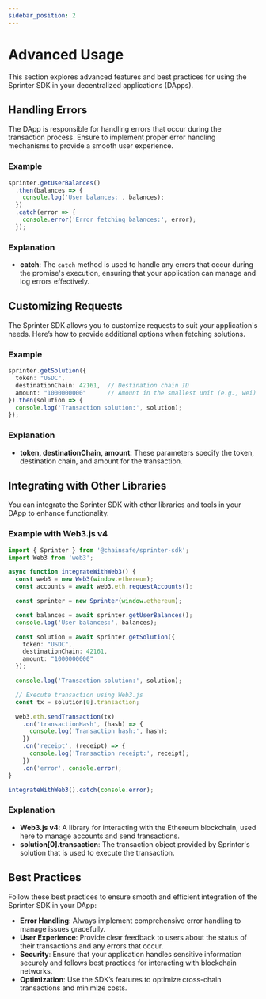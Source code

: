 ```yaml
---
sidebar_position: 2
---
```


# Advanced Usage

This section explores advanced features and best practices for using the Sprinter SDK in your decentralized applications (DApps).

## Handling Errors

The DApp is responsible for handling errors that occur during the transaction process. Ensure to implement proper error handling mechanisms to provide a smooth user experience.

### Example

```typescript
sprinter.getUserBalances()
  .then(balances => {
    console.log('User balances:', balances);
  })
  .catch(error => {
    console.error('Error fetching balances:', error);
  });
```

### Explanation

- **catch**: The `catch` method is used to handle any errors that occur during the promise's execution, ensuring that your application can manage and log errors effectively.

## Customizing Requests

The Sprinter SDK allows you to customize requests to suit your application's needs. Here’s how to provide additional options when fetching solutions.

### Example

```typescript
sprinter.getSolution({
  token: "USDC",
  destinationChain: 42161,  // Destination chain ID
  amount: "1000000000"      // Amount in the smallest unit (e.g., wei)
}).then(solution => {
  console.log('Transaction solution:', solution);
});
```

### Explanation

- **token, destinationChain, amount**: These parameters specify the token, destination chain, and amount for the transaction.

## Integrating with Other Libraries

You can integrate the Sprinter SDK with other libraries and tools in your DApp to enhance functionality.

### Example with Web3.js v4

```typescript
import { Sprinter } from '@chainsafe/sprinter-sdk';
import Web3 from 'web3';

async function integrateWithWeb3() {
  const web3 = new Web3(window.ethereum);
  const accounts = await web3.eth.requestAccounts();

  const sprinter = new Sprinter(window.ethereum);

  const balances = await sprinter.getUserBalances();
  console.log('User balances:', balances);

  const solution = await sprinter.getSolution({
    token: "USDC",
    destinationChain: 42161,
    amount: "1000000000"
  });

  console.log('Transaction solution:', solution);

  // Execute transaction using Web3.js
  const tx = solution[0].transaction;

  web3.eth.sendTransaction(tx)
    .on('transactionHash', (hash) => {
      console.log('Transaction hash:', hash);
    })
    .on('receipt', (receipt) => {
      console.log('Transaction receipt:', receipt);
    })
    .on('error', console.error);
}

integrateWithWeb3().catch(console.error);
```

### Explanation

- **Web3.js v4**: A library for interacting with the Ethereum blockchain, used here to manage accounts and send transactions.
- **solution[0].transaction**: The transaction object provided by Sprinter's solution that is used to execute the transaction.

## Best Practices

Follow these best practices to ensure smooth and efficient integration of the Sprinter SDK in your DApp:

- **Error Handling**: Always implement comprehensive error handling to manage issues gracefully.
- **User Experience**: Provide clear feedback to users about the status of their transactions and any errors that occur.
- **Security**: Ensure that your application handles sensitive information securely and follows best practices for interacting with blockchain networks.
- **Optimization**: Use the SDK’s features to optimize cross-chain transactions and minimize costs.
